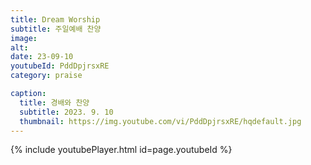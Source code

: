 ```yaml
---
title: Dream Worship
subtitle: 주일예배 찬양
image:
alt:
date: 23-09-10
youtubeId: PddDpjrsxRE
category: praise

caption:
  title: 경배와 찬양
  subtitle: 2023. 9. 10
  thumbnail: https://img.youtube.com/vi/PddDpjrsxRE/hqdefault.jpg
---
```


{% include youtubePlayer.html id=page.youtubeId %}

